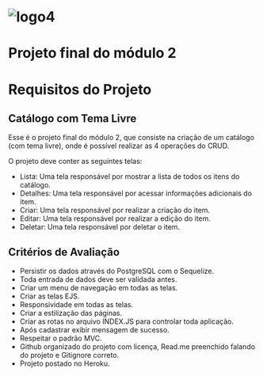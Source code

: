 # ![logo4](https://user-images.githubusercontent.com/97922536/161674844-94a5debf-27a0-44ff-ad96-86c7e5270a26.png)

# Projeto final do módulo 2


# Requisitos do Projeto

## Catálogo com Tema Livre

Esse é o projeto final do módulo 2, que consiste na criação de um catálogo (com tema livre), onde é possível realizar as 4 operações do CRUD.

O projeto deve conter as seguintes telas:

- Lista: Uma tela responsável por mostrar a lista de todos os itens do catálogo.
- Detalhes: Uma tela responsável por acessar informações adicionais do item.
- Criar: Uma tela responsável por realizar a criação do item.
- Editar: Uma tela responsável por realizar a edição do item.
- Deletar: Uma tela responsável por deletar o item.


## Critérios de Avaliação

- Persistir os dados através do PostgreSQL com o Sequelize.
- Toda entrada de dados deve ser validada antes.
- Criar um menu de navegação em todas as telas.
- Criar as telas EJS.
- Responsividade em todas as telas.
- Criar a estilização das páginas.
- Criar as rotas no arquivo INDEX.JS para controlar toda aplicação.
- Após cadastrar exibir mensagem de sucesso.
- Respeitar o padrão MVC.
- Github organizado do projeto com licença, Read.me preenchido falando do projeto e Gitignore correto.
- Projeto postado no Heroku. 
